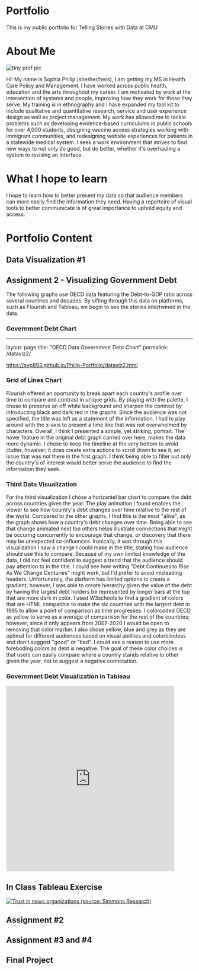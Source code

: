 # Portfolio
This is my public portfolio for Telling Stories with Data at CMU

# About Me

![tiny prof pic](https://user-images.githubusercontent.com/112327944/188291392-04439e33-e88e-4f59-b814-155441d4dff5.jpeg)

Hi! My name is Sophia Philip (she/her/hers), I am getting my MS in Health Care Policy and Management. I have worked across public health, education and the arts throughout my career. I am motivated by work at the intersection of systems and people, improving how they work for those they serve. My training is in ethnography and I have expanded my tool kit to include qualitative and quantitative research, service and user experience design as well as project management. My work has allowed me to tackle problems such as developing evidence-based curriculums in public schools for over 4,000 students, designing vaccine access strategies working with immigrant communities, and redesigning website experiences for patients in a statewide medical system. I seek a work environment that strives to find new ways to not only do good, but do better, whether it's overhauling a system to revising an interface.

# What I hope to learn
I hope to learn how to better present my data so that audience members can more easily find the information they need. Having a repertoire of visual tools to better communicate is of great importance to uphold equity and access. 

# Portfolio Content
## Data Visualization #1

## Assignment 2 - Visualizing Government Debt

The following graphs use OECD data featuring the Debt-to-GDP ratio across several countries and decades. By sifting through this data on platforms, such as Flourish and Tableau, we begin to see the stories intertwined in the data.  

### Government Debt Chart
---
layout: page
title: "OECD Data Government Debt Chart"
permalink: /dataviz2/

https://svp893.github.io/Philip-Portfolio/dataviz2.html

### Grid of Lines Chart

Flourish offered an oportunity to break apart each country's profile over time to compare and contrast in unique grids. By playing with the palette, I chose to preserve an off white background and sharpen the contrast by introducting black and dark red in the graphs. Since the audience was not specified, the title was left as a statement of the information. I had to play around with the x-axis to present a time line that was not overwhelmed by characters. Overall, I think I presented a simple, yet striking, portrait. The hover feature in the original debt graph carried over here, makes the data more dynamic. I chose to keep the timeline at the very bottom to avoid clutter, however, it does create extra actions to scroll down to see it, an issue that was not there in the first graph. I think being able to filter out only the country's of interest would better serve the audience to find the information they seek.

<div class="flourish-embed flourish-chart" data-src="visualisation/11155111"><script src="https://public.flourish.studio/resources/embed.js"></script></div>

### Third Data Visualization

For the third visualization I chose a horizantel bar chart to compare the debt across countries given the year. The play animation I found enables the viewer to see how country's debt changes over time relative to the rest of the world. Compared to the other graphs, I find this is the most "alive", as the graph shows how a country's debt changes over time. Being able to see that change animated next too others helps illustrate connections that might be occuring concurrently to encourage that change, or discovery that there may be unexpected co-influences. Ironically, it was through this visualization I saw a change I could make in the title, stating how audience should use this to compare. Because of my own limited knowledge of the data, I did not feel confident to suggest a trend that the audience should pay attention to in the title. I could see how writing "Debt Continues to Rise As We Change Centuries" might work, but I'd prefer to avoid misleading headers. Unfortunately, the platform has limited options to create a gradient, however, I was able to create hierarchy given the value of the debt by having the largest debt holders be represented by longer bars at the top that are more dark in color. I used W3schools to find a gradient of colors that are HTML compatible to make the six countries with the largest debt in 1995 to allow a point of comparison as time progresses. I colorcoded OECD as yellow to serve as a average of comparison for the rest of the countries; however, since it only appears from 2007-2020 I would be open to removing that color marker. I also chose yellow, blue and grey as they are optimal for different audiences based on visual abilities and colorblindess and don't suggest  "good" or "bad". I could see a reason to use more foreboding colors as debt is negative. The goal of these color choices is that users can easily compare where a country stands relative to other given the year, not to suggest a negative connotation. 

<div class="flourish-embed flourish-chart" data-src="visualisation/11155460"><script src="https://public.flourish.studio/resources/embed.js"></script></div>

### Government Debt Visualization in Tableau

<iframe src="https://public.tableau.com/views/OECDDataVizTableau1/OECDDataViz1?:showVizHome=no&:embed=true" width="90%" height="500" seamless frameborder="0" scrolling="no"></iframe>

## In Class Tableau Exercise
<div class='tableauPlaceholder' id='viz1663097939892' style='position: relative'><noscript><a href='#'><img alt='Trust in news organizations (source: Simmons Research) ' src='https:&#47;&#47;public.tableau.com&#47;static&#47;images&#47;In&#47;InClassNewsMediaPracticeExercise1&#47;Sheet1&#47;1_rss.png' style='border: none' /></a></noscript><object class='tableauViz'  style='display:none;'><param name='host_url' value='https%3A%2F%2Fpublic.tableau.com%2F' /> <param name='embed_code_version' value='3' /> <param name='site_root' value='' /><param name='name' value='InClassNewsMediaPracticeExercise1&#47;Sheet1' /><param name='tabs' value='no' /><param name='toolbar' value='yes' /><param name='static_image' value='https:&#47;&#47;public.tableau.com&#47;static&#47;images&#47;In&#47;InClassNewsMediaPracticeExercise1&#47;Sheet1&#47;1.png' /> <param name='animate_transition' value='yes' /><param name='display_static_image' value='yes' /><param name='display_spinner' value='yes' /><param name='display_overlay' value='yes' /><param name='display_count' value='yes' /><param name='language' value='en-US' /><param name='filter' value='publish=yes' /></object></div>                
<script type='text/javascript'>                    
  var divElement = document.getElementById('viz1663097939892');                    
  var vizElement = divElement.getElementsByTagName('object')[0];                   
  vizElement.style.width='100%';vizElement.style.height=(divElement.offsetWidth*0.75)+'px';                    
  var scriptElement = document.createElement('script');                    
  scriptElement.src = 'https://public.tableau.com/javascripts/api/viz_v1.js';                    
  vizElement.parentNode.insertBefore(scriptElement, vizElement);                
</script>

## Assignment #2

## Assignment #3 and #4

<div class="flourish-embed flourish-chart" data-src="visualisation/11219251"><script src="https://public.flourish.studio/resources/embed.js"></script></div>

## Final Project
